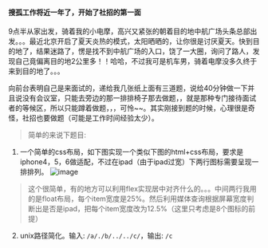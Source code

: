 #### 搜孤工作将近一年了，开始了社招的第一面
9点半从家出发，骑着我的小电摩，高兴又紧张的朝着目的地中航广场头条总部出发。。。最近北京开启了夏天炎热的模式，太阳晒晒的，让你很是讨厌夏天。快到目的地了，结果迷路了，愣是找不到中航广场的入口，饶了一大圈，询问了路人，发现自己竟偏离目的地2公里多！！哈哈，不过我可是机车男，骑着电摩没多久终于来到目的地了。。。

向前台表明自己是来面试的，递给我几张纸上面有三道题，说给40分钟做一下并且说没有会议室，只能去旁边的那一排排椅子那去做题，，就是那种专门接待面试者的等候区，所以只能蹲着做题，，，可怜~~。其实刚接到题的时候，心理很是奇怪，社招也要做题（可能是工作时间经验太少）。
> 简单的来说下题目:
1. 一个简单的css布局，如下图实现一个类似下图的html+css布局，要求是iphone4，5，6做适配，不过在ipad（由于ipad过宽）下两行图标需要呈现一排排列。
![image](https://user-images.githubusercontent.com/13174560/40781302-ef6ca736-650d-11e8-939a-53459cf7870a.png)
> 这个很简单，有的地方可以利用flex实现居中对齐什么的。。。中间两行我用的是float布局，每个item宽度是25%。然后利用媒体查询根据屏幕宽度判断出是否是ipad，把每个item宽度改为12.5%（这里只考虑是8个图标的前提）
2. unix路径简化。输入: `/a/./b/../../c/`，输出: `/c`
